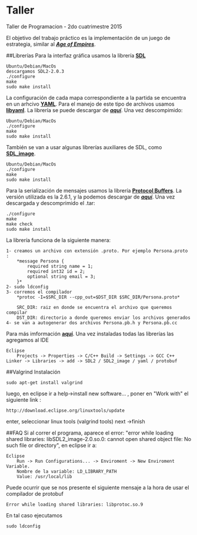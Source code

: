 # Taller
Taller de Programacion - 2do cuatrimestre 2015

El objetivo del trabajo práctico es la implementación de un juego de estrategia, similar al [***Age of Empires***](http://www.ageofempires.com/).

##Librerías
Para la interfaz gráfica usamos la librería [**SDL**](https://www.libsdl.org/download-2.0.php)
```	
Ubuntu/Debian/MacOs
descargamos SDL2-2.0.3
./configure
make
sudo make install
```
La configuración de cada mapa correspondiente a la partida se encuentra en un arhcivo [**YAML**](http://yaml.org/). Para el manejo de este tipo de archivos usamos [**libyaml**](http://pyyaml.org/wiki/LibYAML). La librería se puede descargar de [***aquí***](http://pyyaml.org/download/libyaml/). Una vez descompimido:
```
Ubuntu/Debian/MacOs
./configure
make
sudo make install
```
También se van a usar algunas librerías auxiliares de SDL, como [**SDL_image**](https://www.libsdl.org/projects/SDL_image/).
```
Ubuntu/Debian/MacOs
./configure
make
sudo make install
```
Para la serialización de mensajes usamos la librería [**Protocol Buffers**](https://developers.google.com/protocol-buffers/). La versión utilizada es la 2.6.1, y la podemos descargar de [***aquí***](https://developers.google.com/protocol-buffers/docs/downloads). Una vez descargada y descomprimido el .tar:
```
./configure
make
make check
sudo make install
```
La librería funciona de la siguiente manera:
```
1- creamos un archivo con extensión .proto. Por ejemplo Persona.proto :
	*message Persona {
  		required string name = 1;
  		required int32 id = 2;
  		optional string email = 3;
	}*
2- sudo ldconfig
3- corremos el compilador
	*protoc -I=$SRC_DIR --cpp_out=$DST_DIR $SRC_DIR/Persona.proto*

	SRC_DIR: raiz en donde se encuentra el archivo que queremos compilar
	DST_DIR: directorio a donde queremos enviar los archivos generados
4- se van a autogenerar dos archivos Persona.pb.h y Persona.pb.cc
```
Para más imformación [**aquí**](https://developers.google.com/protocol-buffers/docs/cpptutorial).
Una vez instaladas todas las librerías las agregamos al IDE
```
Eclipse
	Projects -> Properties -> C/C++ Build -> Settings -> GCC C++ Linker -> Libraries -> add -> SDL2 / SDL2_image / yaml / protobuf
```

##Valgrind
Instalación
```
sudo apt-get install valgrind
```
luego, en eclipse ir a help->install new software... , poner en "Work with" el siguiente link :  
```
http://download.eclipse.org/linuxtools/update
```
enter, seleccionar linux tools (valgrind tools)  next ->finish

##FAQ
Si al correr el programa, aparece el error: "error while loading shared libraries:
libSDL2_image-2.0.so.0: cannot open shared object file: No such file or directory", en eclipse ir a:
```
Eclipse
	Run -> Run Configurations... -> Enviroment -> New Enviroment Variable. 
	Nombre de la variable: LD_LIBRARY_PATH
	Value: /usr/local/lib
```
Puede ocurrir que se nos presente el siguiente mensaje a la hora de usar el compilador de protobuf
```
Error while loading shared libraries: libprotoc.so.9
```
En tal caso ejecutamos 
```
sudo ldconfig 
```
